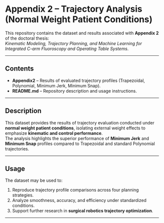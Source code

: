 # Appendix 2 – Trajectory Analysis (Normal Weight Patient Conditions)

This repository contains the dataset and results associated with **Appendix 2** of the doctoral thesis:  
*Kinematic Modeling, Trajectory Planning, and Machine Learning for Integrated C-arm Fluoroscopy and Operating Table Systems*.

---

## Contents
- **Appendix2** – Results of evaluated trajectory profiles (Trapezoidal, Polynomial, Minimum Jerk, Minimum Snap).  
- **README.md** – Repository description and usage instructions.  

---

## Description
This dataset provides the results of trajectory evaluation conducted under **normal weight patient conditions**, isolating external weight effects to emphasize **kinematic and control performance**.  
The analysis highlights the superior performance of **Minimum Jerk** and **Minimum Snap** profiles compared to Trapezoidal and standard Polynomial trajectories.  

---

## Usage
The dataset may be used to:
1. Reproduce trajectory profile comparisons across four planning strategies.  
2. Analyze smoothness, accuracy, and efficiency under standardized conditions.  
3. Support further research in **surgical robotics trajectory optimization**.  

---

